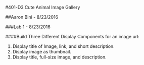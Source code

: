 #401-D3 Cute Animal Image Gallery

##Aaron Bini - 8/23/2016

###Lab 1 - 8/23/2016

####Build Three Different Display Components for an image url:

1. Display title of Image, link, and short description.
2. Display image as thumbnail.
3. Display title, full-size image, and description.
